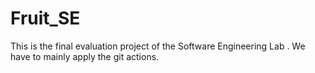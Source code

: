 # Fruit_SE
This is the final evaluation project of the Software Engineering Lab . We have to mainly apply the git actions.
